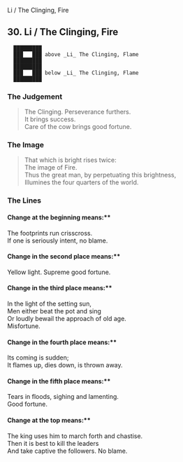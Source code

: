 Li / The Clinging, Fire
## 30. Li / The Clinging, Fire
      █████████
      ███   ███ above _Li_ The Clinging, Flame  
      █████████
      █████████
      ███   ███ below _Li_ The Clinging, Flame  
      █████████
### The Judgement
> The Clinging. Perseverance furthers.  
 It brings success.  
 Care of the cow brings good fortune.
### The Image
> That which is bright rises twice:  
 The image of Fire.  
 Thus the great man, by perpetuating this brightness,  
 Illumines the four quarters of the world.
### The Lines

#### Change at the beginning means:**  
 The footprints run crisscross.  
 If one is seriously intent, no blame.
#### Change in the second place means:**  
 Yellow light. Supreme good fortune.
#### Change in the third place means:**  
 In the light of the setting sun,  
 Men either beat the pot and sing  
 Or loudly bewail the approach of old age.  
 Misfortune.
#### Change in the fourth place means:**  
 Its coming is sudden;  
 It flames up, dies down, is thrown away.
#### Change in the fifth place means:**  
 Tears in floods, sighing and lamenting.  
 Good fortune.
#### Change at the top means:**  
 The king uses him to march forth and chastise.  
 Then it is best to kill the leaders  
 And take captive the followers. No blame.



